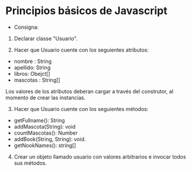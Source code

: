 # Principios básicos de Javascript

- Consigna:

1. Declarar classe "Usuario".

2. Hacer que Usuario cuente con los seguientes atributos:

- nombre : String
- apellido: String
- libros: Obejct[]
- mascotas : String[]

Los valores de los atributos deberan cargar a través del construtor, al momento de crear las instancias.

3. Hacer que Usuario cuente con los seguientes métodos:

- getFullname(): String
- addMascota(String): void
- countMascotas(): Number
- addBook(String, String): void.
- getNookNames(): string[]

4. Crear un objeto llamado usuario con valores arbitrarios e invocar todos sus métodos.
